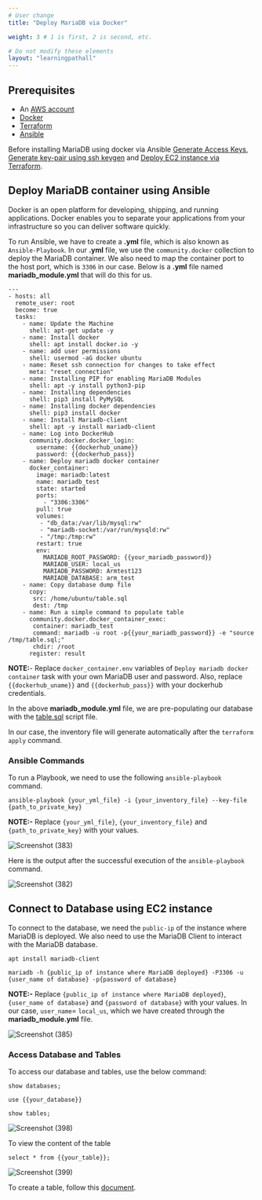 ```yaml
---
# User change
title: "Deploy MariaDB via Docker"

weight: 3 # 1 is first, 2 is second, etc.

# Do not modify these elements
layout: "learningpathall"
---
```



## Prerequisites

* An [AWS account](https://portal.aws.amazon.com/billing/signup?nc2=h_ct&src=default&redirect_url=https%3A%2F%2Faws.amazon.com%2Fregistration-confirmation#/start)
* [Docker](https://www.simplilearn.com/tutorials/docker-tutorial/how-to-install-docker-on-ubuntu)
* [Terraform](/install-tools/terraform)
* [Ansible](https://www.cyberciti.biz/faq/how-to-install-and-configure-latest-version-of-ansible-on-ubuntu-linux/)

Before installing MariaDB using docker via Ansible [Generate Access Keys](/content/learning-paths/server-and-cloud/mysql/ec2_deployment.md#generate-access-keys-access-key-id-and-secret-access-key), [Generate key-pair using ssh keygen](/content/learning-paths/server-and-cloud/mysql/ec2_deployment.md#generate-key-pairpublic-key-private-key-using-ssh-keygen) and [Deploy EC2 instance via Terraform](/content/learning-paths/server-and-cloud/mariadb/ec2_deployment.md#deploy-ec2-instance-via-terraform).

## Deploy MariaDB container using Ansible
Docker is an open platform for developing, shipping, and running applications. Docker enables you to separate your applications from your infrastructure so you can deliver software quickly.

To run Ansible, we have to create a **.yml** file, which is also known as `Ansible-Playbook`.
In our **.yml** file, we use the `community.docker` collection to deploy the MariaDB container.
We also need to map the container port to the host port, which is `3306` in our case. Below is a **.yml** file named **mariadb_module.yml** that will do this for us.

```console
---
- hosts: all
  remote_user: root
  become: true
  tasks:
    - name: Update the Machine
      shell: apt-get update -y
    - name: Install docker
      shell: apt install docker.io -y
    - name: add user permissions
      shell: usermod -aG docker ubuntu
    - name: Reset ssh connection for changes to take effect
      meta: "reset_connection"
    - name: Installing PIP for enabling MariaDB Modules
      shell: apt -y install python3-pip
    - name: Installing dependencies
      shell: pip3 install PyMySQL
    - name: Installing docker dependencies
      shell: pip3 install docker
    - name: Install Mariadb-client
      shell: apt -y install mariadb-client
    - name: Log into DockerHub
      community.docker.docker_login:
        username: {{dockerhub_uname}}
        password: {{dockerhub_pass}}
    - name: Deploy mariadb docker container
      docker_container:
        image: mariadb:latest
        name: mariadb_test
        state: started
        ports:
          - "3306:3306"
        pull: true
        volumes:
         - "db_data:/var/lib/mysql:rw"
         - "mariadb-socket:/var/run/mysqld:rw"
         - "/tmp:/tmp:rw"
        restart: true
        env:
          MARIADB_ROOT_PASSWORD: {{your_mariadb_password}}
          MARIADB_USER: local_us
          MARIADB_PASSWORD: Armtest123
          MARIADB_DATABASE: arm_test
    - name: Copy database dump file
      copy:
       src: /home/ubuntu/table.sql
       dest: /tmp
    - name: Run a simple command to populate table
      community.docker.docker_container_exec:
       container: mariadb_test
       command: mariadb -u root -p{{your_mariadb_password}} -e "source /tmp/table.sql;"
       chdir: /root
      register: result

```
**NOTE:**- Replace `docker_container.env` variables of `Deploy mariadb docker container` task with your own MariaDB user and password. Also, replace `{{dockerhub_uname}}` and `{{dockerhub_pass}}` with your dockerhub credentials.

In the above **mariadb_module.yml** file, we are pre-populating our database with the [table.sql](https://github.com/Avinashpuresoftware/arm-software-developers-ads/files/10755199/table_dot_sql.txt) script file.

In our case, the inventory file will generate automatically after the `terraform apply` command.

### Ansible Commands
To run a Playbook, we need to use the following `ansible-playbook` command.
```console
ansible-playbook {your_yml_file} -i {your_inventory_file} --key-file {path_to_private_key}
```
**NOTE:-** Replace `{your_yml_file}`, `{your_inventory_file}` and `{path_to_private_key}` with your values.

![Screenshot (383)](https://user-images.githubusercontent.com/92315883/218344988-42b141b1-18c3-4567-a1fe-9fc2c8ae1329.png)

Here is the output after the successful execution of the `ansible-playbook` command.

![Screenshot (382)](https://user-images.githubusercontent.com/92315883/218344992-46ab730e-d6b6-40bc-b917-45f57d7bff14.png)

## Connect to Database using EC2 instance

To connect to the database, we need the `public-ip` of the instance where MariaDB is deployed. We also need to use the MariaDB Client to interact with the MariaDB database.

```console
apt install mariadb-client
```

```console
mariadb -h {public_ip of instance where MariaDB deployed} -P3306 -u {user_name of database} -p{password of database}
```

**NOTE:-** Replace `{public_ip of instance where MariaDB deployed}`, `{user_name of database}` and `{password of database}` with your values. In our case, `user_name`= `local_us`, which we have created through the **mariadb_module.yml** file. 

![Screenshot (385)](https://user-images.githubusercontent.com/92315883/218345000-99d902bd-2e35-4e95-8be6-2236b342b470.png)


### Access Database and Tables

To access our database and tables, use the below command:

```console
show databases;
```

```console
use {{your_database}}
```

```console
show tables;
```
![Screenshot (398)](https://user-images.githubusercontent.com/92315883/219525956-73468894-b90a-4bd7-b0b4-fa42a57876a0.png)

To view the content of the table

```console
select * from {{your_table}};
```
![Screenshot (399)](https://user-images.githubusercontent.com/92315883/219525937-ecb2ad70-127d-4231-9ea8-b5a98c5f4d5b.png)

To create a table, follow this [document](/content/learning-paths/server-and-cloud/mariadb/ec2_deployment.md#access-database-and-create-table).

